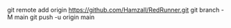 git remote add origin https://github.com/Hamzall/RedRunner.git
git branch -M main
git push -u origin main
